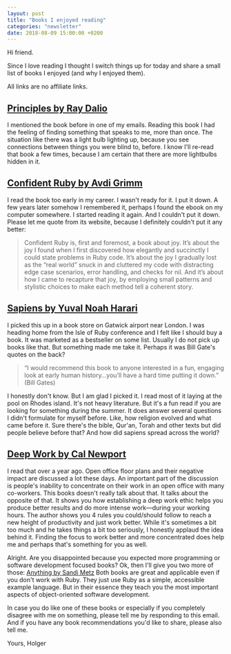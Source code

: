 ```yaml
---
layout: post
title: "Books I enjoyed reading"
categories: "newsletter"
date: 2018-08-09 15:00:00 +0200
---
```


Hi friend.

Since I love reading I thought I switch things up for today and share a small list of books I enjoyed (and why I enjoyed them).

All links are no affiliate links.

## [Principles by Ray Dalio](https://www.principles.com/)

I mentioned the book before in one of my emails. Reading this book I had the feeling of finding something that speaks to me, more than once. The situation like there was a light bulb lighting up, because you see connections between things you were blind to, before. I know I'll re-read that book a few times, because I am certain that there are more lightbulbs hidden in it.

## [Confident Ruby by Avdi Grimm](http://www.confidentruby.com/)

I read the book too early in my career. I wasn't ready for it. I put it down.
A few years later somehow I remembered it, perhaps I found the ebook on my computer somewhere. I started reading it again. And I couldn't put it down.
Please let me quote from its website, because I definitely couldn't put it any better:

> Confident Ruby is, first and foremost, a book about joy. It’s about the joy I found when I first discovered how elegantly and succinctly I could state problems in Ruby code. It’s about the joy I gradually lost as the “real world” snuck in and cluttered my code with distracting edge case scenarios, error handling, and checks for nil. And it’s about how I came to recapture that joy, by employing small patterns and stylistic choices to make each method tell a coherent story.

## [Sapiens by Yuval Noah Harari](http://www.ynharari.com/book/sapiens/)

I picked this up in a book store on Gatwick airport near London. I was heading home from the Isle of Ruby conference and I felt like I should buy a book. It was marketed as a bestseller on some list. Usually I do not pick up books like that. But something made me take it. Perhaps it was Bill Gate's quotes on the back?
> “I would recommend this book to anyone interested in a fun, engaging look at early human history…you’ll have a hard time putting it down.” (Bill Gates)

I honestly don't know. But I am glad I picked it. I read most of it laying at the pool on Rhodes island. It's not heavy literature. But it's a fun read if you are looking for something during the summer. It does answer several questions I didn't formulate for myself before. Like, how religion evolved and what came before it. Sure there's the bible, Qur'an, Torah and other texts but did people believe before that? And how did sapiens spread across the world?

## [Deep Work by Cal Newport](http://calnewport.com/books/deep-work/)

I read that over a year ago. Open office floor plans and their negative impact are discussed a lot these days. An important part of the discussion is people's inability to concentrate on their work in an open office with many co-workers. This books doesn't really talk about that. It talks about the opposite of that. It shows you how establishing a deep work ethic helps you produce better results and do more intense work—during your working hours. The author shows you 4 rules you could/should follow to reach a new height of productivity and just work better. While it's sometimes a bit too much and he takes things a bit too seriously, I honestly applaud the idea behind it. Finding the focus to work better and more concentrated does help me and perhaps that's something for you as well.


Alright. Are you disappointed because you expected more programming or software development focused books? Ok, then I'll give you  two more of those: [Anything by Sandi Metz](https://www.sandimetz.com/products/)
Both books are great and applicable even if you don't work with Ruby. They just use Ruby as a simple, accessible example language. But in their essence they teach you the most important aspects of object-oriented software development.

In case you do like one of these books or especially if you completely disagree with me on something, please tell me by responding to this email.
And if you have any book recommendations you'd like to share, please also tell me.

Yours,
Holger

